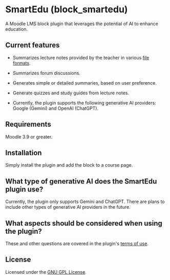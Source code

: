 SmartEdu (block_smartedu) 
====================

A Moodle LMS block plugin that leverages the potential of AI to enhance education.

Current features
--------

- Summarizes lecture notes provided by the teacher in various [file formats](file-formats.md).

- Summarizes forum discussions.

- Generates simple or detailed summaries, based on user preference.

- Generate quizzes and study guides from lecture notes.

- Currently, the plugin supports the following generative AI providers: Google (Gemini) and OpenAI (ChatGPT). 

Requirements
------------

Moodle 3.9 or greater.

Installation
------------

Simply install the plugin and add the block to a course page. 

What type of generative AI does the SmartEdu plugin use?
-------------------------------------

Currently, the plugin only supports Gemini and ChatGPT. There are plans to include other types of generative AI providers in the future.

What aspects should be considered when using the plugin?
------------------------------------

These and other questions are covered in the plugin's [terms of use](terms-of-use.md).

License
-------

Licensed under the [GNU GPL License](LICENSE).
